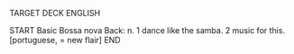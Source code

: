 TARGET DECK
ENGLISH

START
Basic
Bossa nova
Back: n. 1 dance like the samba. 2 music for this. [portuguese, = new flair]
END
